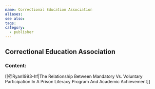 ```yaml
---
name: Correctional Education Association
aliases:
see also:
tags:
category:
  - publisher
---
```


## Correctional Education Association

### Content:
[[@Ryan1993-hf|The Relationship Between Mandatory Vs. Voluntary Participation In A Prison Literacy Program And Academic Achievement]]